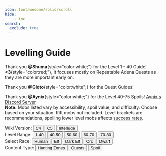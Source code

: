 ```yaml
---
icon: fontawesome/solid/scroll
hide:
    - toc
search:
  exclude: true
---
```

# Levelling Guide

<script src="/faq/signature/js/quest.js"></script>
<link rel="stylesheet" href="/faq/signature/styles/style.css">

Thank you **@Shuma**{style="color:white;"} for the Level 1 - 40 Guide! **<3**{style="color:red;"}, it focuses mostly on Repeatable Adena Quests as they are more important early on.

Thank you **@Gloto**{style="color:white";} for the Quest Guides!

Thank you **@Aynix**{style="color:white;"} for the Level 40-75 Spoils! [Aynix's Discord Server](https://discord.gg/Rcqv9UMb82) <br> <strong>Note:</strong> Mobs listed vary by accessibility, spoil value, and difficulty. Choose based on your situation. Rift mobs not included. Level brackets are recommendations, spoiling lower level mobs affects [success rates](/faq/gameplay/monsters/#character-mob-level-difference-penalties). 

<div class="quest-guide-controls">
    <div class="version-selector">
        <span class="control-title">Wiki Version:</span>
        <button class="md-button" data-version="c4">C4</button>
        <button class="md-button md-button--primary" data-version="c5">C5</button>
        <button class="md-button" data-version="interlude">Interlude</button>
    </div>
    <div class="level-selector">
        <span class="control-title">Level Range:</span>
        <button class="md-button md-button--primary" data-level="1-39">1-40</button>
        <button class="md-button" data-level="40-50">40-50</button>
        <button class="md-button" data-level="50-60">50-60</button>
        <button class="md-button" data-level="60-70">60-70</button>
        <button class="md-button" data-level="70-80">70-80</button>
    </div>
    <div class="race-selector">
        <span class="control-title">Select Race:</span>
        <button class="md-button md-button--primary" data-race="human">Human</button>
        <button class="md-button" data-race="elf">Elf</button>
        <button class="md-button" data-race="dark-elf">Dark Elf</button>
        <button class="md-button" data-race="orc">Orc</button>
        <button class="md-button" data-race="dwarf">Dwarf</button>
    </div>
    <div class="content-type-selector">
        <span class="control-title">Content Type:</span>
        <button class="md-button md-button--primary" data-content-type="hunting-zones">Hunting Zones</button>
        <button class="md-button" data-content-type="quests">Quests</button>
        <button class="md-button" data-content-type="spoil">Spoil</button>
    </div>
</div>

<!-- 40-50 Level Range -->
<div class="content-type-section" id="40-50-hunting-zones" style="display: none;">
    <h2>Level 40-50 Hunting Zones</h2>
<figure>
<table>
    <thead>
        <tr>
            <th>Level</th>
            <th>Action</th>
            <th>Notes</th>
        </tr>
    </thead>
    <tbody>
        <tr>
            <td>40-50</td>
            <td>Sea of Spores</td>
            <td>-</td>
        </tr>
        <tr>
            <td>40-51</td>
            <td>Alligator Island</td>
            <td>-</td>
        </tr>
        <tr>
            <td>40-52</td>
            <td>Garden of Eva</td>
            <td>-</td>
        </tr>
        <tr>
            <td>40-55</td>
            <td>The Forest of Mirrors</td>
            <td>-</td>
        </tr>
        <tr>
            <td>40-57</td>
            <td>Skyshadow Meadow</td>
            <td>-</td>
        </tr>
        <tr>
            <td>40-50</td>
            <td>Ivory Tower</td>
            <td>-</td>
        </tr>
        <tr>
            <td>41-45</td>
            <td>Timak Outpost</td>
            <td>-</td>
        </tr>
        <tr>
            <td>43-55</td>
            <td>Pirate Tunnel</td>
            <td>-</td>
        </tr>
        <tr>
            <td>43-65</td>
            <td>Devil's Isle</td>
            <td>-</td>
        </tr>
        <tr>
            <td>45-56</td>
            <td>The Enchanted Valley</td>
            <td>-</td>
        </tr>
        <tr>
            <td>45-70</td>
            <td>The Cemetery</td>
            <td>-</td>
        </tr>
        <tr>
            <td>46-50</td>
            <td>Tanor Canyon</td>
            <td>-</td>
        </tr>
        <tr>
            <td>46-52</td>
            <td>Forest of Evil Spirit</td>
            <td>-</td>
        </tr>
        <tr>
            <td>35-60</td>
            <td>Plains of the Lizardmen</td>
            <td>-</td>
        </tr>
        <tr>
            <td>40-60</td>
            <td>Dragon Valley</td>
            <td>-</td>
        </tr>
        <tr>
            <td>40-51</td>
            <td>Catacomb of the Branded</td>
            <td>-</td>
        </tr>
        <tr>
            <td>42-51</td>
            <td>Worshipers Necropolis</td>
            <td>-</td>
        </tr>
    </tbody>

</table>
</figure>
</div>

<div class="content-type-section" id="40-50-quests" style="display: none;">
    <h2>Level 40-50 Quests</h2>
<figure>
<table>
            <thead>
                <tr>
                    <th>Level</th>
                    <th>Action</th>
                    <th>Notes</th>
                </tr>
            </thead>
            <tbody>
                <tr>
                    <td>40</td>
                    <td>Alligator Hunter</td>
                    <td>40a per item, kill alligators in Field of Whispers/Alligator Island</td>
                </tr>
                <tr>
                    <td>40</td>
                    <td>Warehouse Keeper's Pastime</td>
                    <td>C Enchants, Mats, C Jewels, Samurai Longsword</td>
                </tr>
                <tr>
                    <td>40</td>
                    <td>Coin of Magic</td>
                    <td>C Grade Items</td>
                </tr>
                <tr>
                    <td>43</td>
                    <td>Dig Up the Sea of Spores!</td>
                    <td>Random 10-41k or fixed 24k/2.6k, kill zombies/trees in Sea of Spores</td>
                </tr>
                <tr>
                    <td>47</td>
                    <td>Warehouse Keeper's Ambition</td>
                    <td>~53k, Enchant Valley Jewels quest</td>
                </tr>
                <tr>
                    <td>48</td>
                    <td>1000 Years, the End of Lamentation</td>
                    <td>Random: Mats, adena or Mid C gear (Dragon Valley item quest)</td>
                </tr>
                <tr>
                    <td>48</td>
                    <td>Silver Haired Shaman</td>
                    <td>~12k, kill cursed dols on Devil Isle</td>
                </tr>
            </tbody>
        
</table>
</figure>
</div>


<div class="content-type-section" id="40-50-spoil" style="display: none;">
<h2>Level 40-50 Hunting Spoil</h3>
<figure>
<table>
    <tr>
        <th>Level</th>
        <th>Action</th>
        <th>Notes</th>
    </tr>
    <tr>
        <td>40</td>
        <td>Porta</td>
        <td>Cruma Tower - Spoils: Cord, Crafted Leather</td>
    </tr>
    <tr>
        <td>40</td>
        <td>Grave Keeper Dark Horror</td>
        <td>The Pilgrim’s Necropolis - Spoils: Elven Ring, Crafted Leather</td>
    </tr>
    <tr>
        <td>40</td>
        <td>Grave Keeper Dark Horror</td>
        <td>Catacomb of the Heretic - Spoils: Elven Ring, Crafted Leather</td>
    </tr>
    <tr>
        <td>40</td>
        <td>Barrow Overlord</td>
        <td>Catacomb of the Branded (Giran Territory) - Spoils: Charcoal x1-5, Suede x1-3, Elven Ring</td>
    </tr>
    <tr>
        <td>40</td>
        <td>Giant Fungus</td>
        <td>Sea of Spores - Spoils: BH, Elven Ring</td>
    </tr>
    <tr>
        <td>40</td>
        <td>Nos</td>
        <td>Field of Whispers - Spoils: CBP, Adam Nugg</td>
    </tr>
    <tr>
        <td>40</td>
        <td>Ragna Orc Overlord</td>
        <td>Cave of Trials (Orcs Zone) - Spoils: Elven Ring, Elven Earring</td>
    </tr>
    <tr>
        <td>41</td>
        <td>Excuro</td>
        <td>Cruma Tower - Spoils: Cokes, Adam Nugg</td>
    </tr>
    <tr>
        <td>41</td>
        <td>Enchanted Monstereye</td>
        <td>Ivory Tower - Spoils: Stem x1-3, HGS</td>
    </tr>
    <tr>
        <td>42</td>
        <td>Mordeo</td>
        <td>Cruma Tower - Spoils: AB x1-5</td>
    </tr>
    <tr>
        <td>42</td>
        <td>Lith Shaman</td>
        <td>Catacomb of the Branded (Giran Territory) - Spoils: CBP, Omen Beast Earring, SOP</td>
    </tr>
    <tr>
        <td>42</td>
        <td>Gigant Confessor</td>
        <td>Catacomb of the Branded (Giran Territory) - Spoils: CBP, Omen Beast Earring, SOP</td>
    </tr>
    <tr>
        <td>42</td>
        <td>Great White Shark</td>
        <td>Garden of Eva - Spoils: IO, OO</td>
    </tr>
    <tr>
        <td>42</td>
        <td>Holy Land Priest</td>
        <td>Necropolis of Worship - Spoils: Thread x1-11, Omen Earr, Comp Braid</td>
    </tr>
    <tr>
        <td>43</td>
        <td>Catacomb Gargoyle</td>
        <td>Catacomb of the Branded (Giran Territory) - Spoils: Mithril Ring, Omen Beast Earring</td>
    </tr>
    <tr>
        <td>43</td>
        <td>Catacomb Gargoyle</td>
        <td>Necropolis of Worship (Heine Territory) - Spoils: Mithril Ring, Omen Beast Earring</td>
    </tr>
    <tr>
        <td>43</td>
        <td>Kronbe Spider</td>
        <td>Hunters Valley (Hunter Village Territory) - Spoils: AB x1-3</td>
    </tr>
    <tr>
        <td>44</td>
        <td>Catacomb Liviona</td>
        <td>Necropolis of Worship - Spoils: IO, Steel, DMP</td>
    </tr>
    <tr>
        <td>44</td>
        <td>Zaken’S Archer</td>
        <td>Pirate Tunnel - Spoils: Omen Beast Earring, OO, SOP</td>
    </tr>
    <tr>
        <td>44</td>
        <td>Pirate Zombie</td>
        <td>Pirate Tunnel - Spoils: OO, SOP x2</td>
    </tr>
    <tr>
        <td>45</td>
        <td>Water Giant</td>
        <td>Garden of Eva - Spoils: Asofe, Enria</td>
    </tr>
    <tr>
        <td>45</td>
        <td>Zaken’S Seer</td>
        <td>Devil’s Isle - Spoils: Charcoal, Cokes, Mithril Ring</td>
    </tr>
    <tr>
        <td>45</td>
        <td>Zaken’S High Grade Watchman</td>
        <td>Devil’s Isle - Spoils: IO x1-5, Asofe</td>
    </tr>
    <tr>
        <td>45</td>
        <td>Weird Drake</td>
        <td>Hunters Valley (Hunter Village Territory) - Spoils: AS x1-3</td>
    </tr>
    <tr>
        <td>46</td>
        <td>Light Bringer</td>
        <td>Devil’s Isle - Spoils: Charcoal x1-3, MF</td>
    </tr>
    <tr>
        <td>46</td>
        <td>Vanor Silenos Grunt</td>
        <td>Plains of Glory (Aden Territory) - Spoils: MO, MG, EWC</td>
    </tr>
    <tr>
        <td>47</td>
        <td>Spore Zombie</td>
        <td>Sea of Spores (Oren Territory) - Spoils: AS x1-3, Robe of Seal (FI)</td>
    </tr>
    <tr>
        <td>48</td>
        <td>Hatar Ratman Boss</td>
        <td>Plains of Fierce Battle - Spoils: SN, EWC</td>
    </tr>
    <tr>
        <td>48</td>
        <td>Cave Servant Warrior</td>
        <td>Dragon Valley - Spoils: Adamn Nugg, MH</td>
    </tr>
    <tr>
        <td>48</td>
        <td>Torfe</td>
        <td>Cruma Tower - Spoils: MF, MO</td>
    </tr>
    <tr>
        <td>49</td>
        <td>Cave Servant Captain</td>
        <td>Dragon Valley - Spoils: AS x1-3</td>
    </tr>
    <tr>
        <td>49</td>
        <td>Greater Musweren</td>
        <td>Devil's Isle - Spoils: Varnish x1-7, EWC</td>
    </tr>
    <tr>
        <td>50</td>
        <td>Zaken'S Royal Guard</td>
        <td>Devil's Isle - Spoils: GHP, +35TR -3CON Dye</td>
    </tr>
    <tr>
        <td>50</td>
        <td>Garden Guard Leader</td>
        <td>Devil's Isle - Spoils: Asofe, Thons</td>
    </tr>
    <tr>
        <td>50</td>
        <td>Zaken'S Elite Guard</td>
        <td>Devil's Isle - Spoils: Leather, GHP, +35TR -3CON Dye</td>
    </tr>
    <tr>
        <td>50</td>
        <td>Doll Master</td>
        <td>Garden of Eva - Spoils: Thons, Asofe, Enria</td>
    </tr>
    <tr>
        <td>50</td>
        <td>Deprive</td>
        <td>Plains of Fierce Battle - Spoils: AS x1-3, Varnish x1-3</td>
    </tr>
    <tr>
        <td>50</td>
        <td>Tairim</td>
        <td>The Cemetery - Spoils: GHP, Enria</td>
    </tr>
    <tr>
        <td>50</td>
        <td>Headless Knight</td>
        <td>Dragon Valley - Spoils: IO x1-3</td>
    </tr>
    <tr>
        <td>50</td>
        <td>Death Knight</td>
        <td>Cruma Tower - Spoils: GHP, +35TR -3CON Dye</td>
    </tr>
    <tr>
        <td>50</td>
        <td>Dark Lord</td>
        <td>Cruma Tower - Spoils: OO, SOP, +35TR -3CON Dye</td>
    </tr>
    <tr>
        <td>50</td>
        <td>Forest Runner</td>
        <td>The Enchanted Valley - Spoils: Charcoal x1-5, MF</td>
    </tr>
    <tr>
        <td>50</td>
        <td>Harit Lizardman</td>
        <td>The Forest of Mirrors - Spoils: Thread x1-5, Coal x1-3, GHP</td>
    </tr>
    <tr>
        <td>50</td>
        <td>Crypt Archon</td>
        <td>Catacomb of the Apostate - Spoils: GHP, +35TR -3CON Dye</td>
    </tr>

</table>
</figure>
</div>

<!-- 50-60 Level Range -->
<div class="content-type-section" id="50-60-hunting-zones" style="display: none;">
    <h2>Level 50-60 Hunting Zones</h2>
<figure>
<table>
    <thead>
        <tr>
            <th>Level</th>
            <th>Action</th>
            <th>Notes</th>
        </tr>
    </thead>
    <tbody>
        <tr>
            <td>50-60</td>
            <td>Catacomb of the Apostate</td>
            <td>-</td>
        </tr>
        <tr>
            <td>52-60</td>
            <td>Patriots Necropolis</td>
            <td>-</td>
        </tr>
        <tr>
            <td>50-56</td>
            <td>Forest of Outlaw</td>
            <td>-</td>
        </tr>
        <tr>
            <td>46-52</td>
            <td>Forest of Evil Spirit</td>
            <td>-</td>
        </tr>
        <tr>
            <td>45-56</td>
            <td>The Enchanted Valley</td>
            <td>-</td>
        </tr>
        <tr>
            <td>40-55</td>
            <td>The Forest of Mirrors</td>
            <td>-</td>
        </tr>
        <tr>
            <td>40-57</td>
            <td>Skyshadow Meadow</td>
            <td>-</td>
        </tr>
        <tr>
            <td>46-50</td>
            <td>Tanor Canyon</td>
            <td>-</td>
        </tr>
        <tr>
            <td>40-50</td>
            <td>Sea of Spores</td>
            <td>-</td>
        </tr>
        <tr>
            <td>35-60</td>
            <td>Plains of the Lizardmen</td>
            <td>-</td>
        </tr>
        <tr>
            <td>40-60</td>
            <td>Dragon Valley</td>
            <td>-</td>
        </tr>
        <tr>
            <td>40-52</td>
            <td>Garden of Eva</td>
            <td>-</td>
        </tr>
        <tr>
            <td>43-55</td>
            <td>Pirate Tunnel</td>
            <td>-</td>
        </tr>
        <tr>
            <td>54-77</td>
            <td>Forsaken Plains</td>
            <td>-</td>
        </tr>
        <tr>
            <td>54-79</td>
            <td>The Giant's Cave</td>
            <td>-</td>
        </tr>
        <tr>
            <td>45-70</td>
            <td>The Cemetery</td>
            <td>-</td>
        </tr>
    </tbody>

</table>
</figure>
    
</div>

<div class="content-type-section" id="50-60-quests" style="display: none;">
    <h2>Level 50-60 Quests</h2>
<figure>
<table>
            <thead>
                <tr>
                    <th>Level</th>
                    <th>Action</th>
                    <th>Notes</th>
                </tr>
            </thead>
            <tbody>
                <tr>
                    <td>52</td>
                    <td>Plunder Their Supplies</td>
                    <td>Min. +6k Adena Reward</td>
                </tr>
                <tr>
                    <td>55</td>
                    <td>Power of Darkness</td>
                    <td>Min 2.5k Adena Reward</td>
                </tr>
                <tr>
                    <td>55</td>
                    <td>Kail's Magic Coin</td>
                    <td>A Grade Weapons Recipes</td>
                </tr>
                <tr>
                    <td>55</td>
                    <td>Exploration of Giants Cave, Part 1</td>
                    <td>Tallum/Dark Crystal armor pieces</td>
                </tr>
                <tr>
                    <td>56</td>
                    <td>Whisper of Dreams, Part 1</td>
                    <td>Sealed robe fabrics (Dark Crystal, Majestic, Nightmare, Tallum)</td>
                </tr>
                <tr>
                    <td>57</td>
                    <td>Exploration of Giants Cave, Part 2</td>
                    <td>Majestic/Nightmare Leather/Plate armor</td>
                </tr>
                <tr>
                    <td>57</td>
                    <td>Supplier of Reagents</td>
                    <td>B grade armor recipes and keys</td>
                </tr>
                <tr>
                    <td>58</td>
                    <td>Stolen Dignity</td>
                    <td>A Grade Weapons Parts</td>
                </tr>
                <tr>
                    <td>59</td>
                    <td>Shriek of Ghosts</td>
                    <td>Min. +113k Adena for 100 items</td>
                </tr>
                <tr>
                    <td>59</td>
                    <td>Legacy of Insolence</td>
                    <td><strong>Dark Crystal:</strong> Boots, Gloves, Helmet Parts and Recipes <br>
                        <strong>Tallum:</strong> Boots, Gloves, Helmet Parts and Recipes <br>
                        <strong>Nightmare:</strong> Boots, Gloves, Helmet Parts and Recipes <br>
                        <strong>Majestic:</strong> Boots, Gloves, Helmet Parts and Recipes</td>
                </tr>
                <tr>
                    <td>60</td>
                    <td>Sweet Whispers</td>
                    <td>60k adena</td>
                </tr>
                <tr>
                    <td>60</td>
                    <td>Heart in Search of Power</td>
                    <td>Choice of materials (asofe, thons, enria, mold hardener)</td>
                </tr>
                <tr>
                    <td>60</td>
                    <td>A Dark Twilight</td>
                    <td>162k EXP or 100k Adena</td>
                </tr>
                <tr>
                    <td>60</td>
                    <td>For Sleepless Deadmen</td>
                    <td>A Grade Jewelry & Shield Keys (Majestic/Phoenix parts, Dark/Nightmare Crystal Shield)</td>
                </tr>
            </tbody>
        
</table>
</figure>
</div>

<div class="content-type-section" id="50-60-spoil" style="display: none;">
<h2>Level 50-60 Spoil</h3>
<figure>
<table>
    <tr>
        <th>Level</th>
        <th>Action</th>
        <th>Notes</th>
    </tr>
    <tr>
        <td>50</td>
        <td>Zaken's Royal Guard</td>
        <td>Devil's Isle - Spoils: GHP, +35TR -3CON Dye</td>
    </tr>
    <tr>
        <td>50</td>
        <td>Garden Guard Leader</td>
        <td>Devil's Isle - Spoils: Asofe, Thons</td>
    </tr>
    <tr>
        <td>50</td>
        <td>Zaken'S Elite Guard</td>
        <td>Devil's Isle - Spoils: Leather, GHP, +35TR -3CON Dye</td>
    </tr>
    <tr>
        <td>50</td>
        <td>Doll Master</td>
        <td>Garden of Eva - Spoils: Thons, Asofe, Enria</td>
    </tr>
    <tr>
        <td>50</td>
        <td>Tairim</td>
        <td>The Cemetery - Spoils: GHP, Enria</td>
    </tr>
    <tr>
        <td>50</td>
        <td>Headless Knight</td>
        <td>Dragon Valley - Spoils: IO x1-3</td>
    </tr>
    <tr>
        <td>50</td>
        <td>Death Knight</td>
        <td>Cruma Tower - Spoils: GHP, +35TR -3CON Dye</td>
    </tr>
    <tr>
        <td>50</td>
        <td>Dark Lord</td>
        <td>Cruma Tower - Spoils: OO, SOP, +35TR -3CON Dye</td>
    </tr>
    <tr>
        <td>50</td>
        <td>Forest Runner</td>
        <td>The Enchanted Valley - Spoils: Charcoal x1-5, MF</td>
    </tr>
    <tr>
        <td>50</td>
        <td>Harit Lizardman</td>
        <td>The Forest of Mirrors - Spoils: Thread x1-5, Coal x1-3, GHP</td>
    </tr>
    <tr>
        <td>50</td>
        <td>Crypt Archon</td>
        <td>Catacomb of the Apostate - Spoils: GHP, +35TR -3CON Dye</td>
    </tr>
    <tr>
        <td>51</td>
        <td>Kaim Vanul</td>
        <td>Devil's Isle - Spoils: GHP, MH</td>
    </tr>
    <tr>
        <td>51</td>
        <td>Kaim Vanul Ladd</td>
        <td>Devil's Isle - Spoils: GHP, OO, +3CON -35TR Dye</td>
    </tr>
    <tr>
        <td>51</td>
        <td>Lilim Magus</td>
        <td>Necropolis of Worship - Spoils: AB x1-11, MH, +35TR -3CON Dye</td>
    </tr>
    <tr>
        <td>51</td>
        <td>Nephilim Priest</td>
        <td>Necropolis of Worship - Spoils: AB x1-11, MH, +3CON -35TR Dye</td>
    </tr>
    <tr>
        <td>51</td>
        <td>Soldier Of Grief</td>
        <td>The Cemetery - Spoils: GHP, +35TR -3CON Dye</td>
    </tr>
    <tr>
        <td>51</td>
        <td>Elder Tarik Basilisk</td>
        <td>Forest of Outlaw - Spoils: AS x1-3, GHP, +35TR -3CON Dye</td>
    </tr>
    <tr>
        <td>52</td>
        <td>Talk Orc Seeker</td>
        <td>The Cemetery - Spoils: Cord, +3DEX -3CON Dye</td>
    </tr>
    <tr>
        <td>52</td>
        <td>Liele Elder</td>
        <td>The Enchanted Valley (Hunter Village Territory) - Spoils: GHP, SOP, +3MEN -3INT Dye</td>
    </tr>
    <tr>
        <td>52</td>
        <td>Sepulcher Inquisitor</td>
        <td>The Patriot's Necropolis (Gludio Territory) - Spoils: AB x1-11, AS x1-11, +3DEX -3STR Dye</td>
    </tr>
    <tr>
        <td>53</td>
        <td>Oel Mahum</td>
        <td>Forest of Outlaw - Spoils: AB x1-3</td>
    </tr>
    <tr>
        <td>54</td>
        <td>Soul Of Ruins</td>
        <td>The Cemetery - Spoils: Varnish x1-3</td>
    </tr>
    <tr>
        <td>54</td>
        <td>Oel Mahum Warrior</td>
        <td>Forest of Outlaw - Spoils: Coal x1-3, +2MEN -2WIT Dye</td>
    </tr>
    <tr>
        <td>54</td>
        <td>Harit Lizardman Shaman</td>
        <td>The Forest of Mirrors (Hunter Village Territory) - Spoils: Varnish x1-3</td>
    </tr>
    <tr>
        <td>55</td>
        <td>Talk Orc Supply Leader</td>
        <td>The Cemetery - Spoils: Zubei Gaiters, +2STR -2CON Dye</td>
    </tr>
    <tr>
        <td>55</td>
        <td>Marsh Drake</td>
        <td>Forsaken Plains - Spoils: SN, MO</td>
    </tr>
    <tr>
        <td>55</td>
        <td>Wretched Archer</td>
        <td>Fields of Massacre - Spoils: MF, Enria</td>
    </tr>
    <tr>
        <td>55</td>
        <td>Tomb Archon</td>
        <td>Catacomb of the Apostate (Oren Territory) - Spoils: AS x1-13, Enria</td>
    </tr>
    <tr>
        <td>56</td>
        <td>Doom Scout</td>
        <td>Fields of Massacre - Spoils: OO, +45TR -4CON Dye</td>
    </tr>
    <tr>
        <td>56</td>
        <td>Purgatory Serpent</td>
        <td>The Patriot's Necropolis (Gludio Territory) - Spoils: BO Earring 100%, EWB</td>
    </tr>
    <tr>
        <td>56</td>
        <td>Malruk Succubus Turen</td>
        <td>Dragon Valley (Giran Territory) - Spoils: MF, Avadon Robe, BO Earring 100%</td>
    </tr>
    <tr>
        <td>57</td>
        <td>Nephilim Guard</td>
        <td>The Patriot's Necropolis (Gludio Territory) - Spoils: BO Earr 100%, +3WIT -3INT Dye, EWB</td>
    </tr>
    <tr>
        <td>57</td>
        <td>Lilim Marauder</td>
        <td>Catacomb of the Apostate (Oren Territory) - Spoils: BO Earr 100%, +3MEN -3WIT Dye, EWB</td>
    </tr>
    <tr>
        <td>59</td>
        <td>Fallen Orc Shaman</td>
        <td>Forsaken Plains (Aden Territory) - Spoils: Avadon Circlet 60%</td>
    </tr>
    <tr>
        <td>59</td>
        <td>Sharp Talon Tiger</td>
        <td>Forsaken Plains - Spoils: ML, +4 STR -4CON Dye, EWB</td>
    </tr>
    <tr>
        <td>59</td>
        <td>Grave Predator</td>
        <td>Fields of Massacre - Spoils: Steel, EWB</td>
    </tr>
    <tr>
        <td>59</td>
        <td>Kranrot</td>
        <td>The Giant's Cave - Spoils: +4STR -4CON Dye, AOBA 100%</td>
    </tr>
    <tr>
        <td>59</td>
        <td>Cave Maiden</td>
        <td>Dragon Valley (Giran Territory) - Spoils: Charcoal x1-3, EWB, FP Armor (FI)</td>
    </tr>
    <tr>
      <td>60</td>
      <td>Lilim Priest</td>
      <td>Catacomb of the Witch (Hunter Village) - Spoils: AB x1-15, EWB, +4 STR -4 CON Dye</td>
    </tr>

</table>
</figure>
    
</div>

<!-- 60-70 Level Range -->
<div class="content-type-section" id="60-70-hunting-zones" style="display: none;">
    <h2>Level 60-70 Hunting Zones</h2>
<figure>
<table>
    <thead>
        <tr>
            <th>Level</th>
            <th>Action</th>
            <th>Notes</th>
        </tr>
    </thead>
    <tbody>
        <tr>
            <td>60-70</td>
            <td>Valley of Saints</td>
            <td>-</td>
        </tr>
        <tr>
            <td>60-72</td>
            <td>Catacomb of the Witch</td>
            <td>-</td>
        </tr>
        <tr>
            <td>60-67</td>
            <td>Ascetics Necropolis</td>
            <td>-</td>
        </tr>
        <tr>
            <td>60-75</td>
            <td>The Lair of Antharas</td>
            <td>-</td>
        </tr>
        <tr>
            <td>60-75</td>
            <td>The Forbidden Gateway</td>
            <td>-</td>
        </tr>
        <tr>
            <td>60-79</td>
            <td>Tower of Insolence</td>
            <td>-</td>
        </tr>
        <tr>
            <td>63-73</td>
            <td>Cursed Village</td>
            <td>-</td>
        </tr>
        <tr>
            <td>63-71</td>
            <td>Forest of the Dead</td>
            <td>-</td>
        </tr>
        <tr>
            <td>63-69</td>
            <td>Beast Farm</td>
            <td>-</td>
        </tr>
        <tr>
            <td>65-69</td>
            <td>Devil's Pass</td>
            <td>-</td>
        </tr>
        <tr>
            <td>65-72</td>
            <td>Martyr's Necropolis</td>
            <td>-</td>
        </tr>
        <tr>
            <td>65-75</td>
            <td>Blazing Swamp</td>
            <td>-</td>
        </tr>
        <tr>
            <td>66-74</td>
            <td>Swamp of Screams</td>
            <td>-</td>
        </tr>
        <tr>
            <td>68-76</td>
            <td>Wall of Argos</td>
            <td>-</td>
        </tr>
        <tr>
            <td>68-75</td>
            <td>Shrine of the Loyal</td>
            <td>-</td>
        </tr>
        <tr>
            <td>69-85</td>
            <td>Garden of Beasts</td>
            <td>-</td>
        </tr>
    </tbody>

</table>
</figure>
    
</div>

<div class="content-type-section" id="60-70-quests" style="display: none;">
    <h2>Level 60-70 Quests</h2>
<figure>
<table>
            <thead>
                <tr>
                    <th>Level</th>
                    <th>Action</th>
                    <th>Notes</th>
                </tr>
            </thead>
            <tbody>
                <tr>
                    <td>63</td>
                    <td>Necromancer Request</td>
                    <td>120k adena per 200 hearts + materials (Mold Hardener, Enria, etc.)</td>
                </tr>
                <tr>
                    <td>63</td>
                    <td>Illegitimate Child of a Goddess</td>
                    <td>A Grade Jewelry Recipe</td>
                </tr>
                <tr>
                    <td>64</td>
                    <td>Delicious Top Choice Meat</td>
                    <td>Choice of materials (Mold Glue/Lubricant/Hardener or Asofe/Thons/Enria)</td>
                </tr>
                <tr>
                    <td>65</td>
                    <td>In the Forgotten Village</td>
                    <td>25k Adena, 305k Exp, various materials</td>
                </tr>
                <tr>
                    <td>66</td>
                    <td>Hunt of the Golden Ram Mercenary Force</td>
                    <td>Requirement for Clean Up the Swamp of Screams</td>
                </tr>
                <tr>
                    <td>66</td>
                    <td>Clean Up the Swamp of Screams</td>
                    <td>Steel, cokes, mithril ore, leather, stone of purity, adamantite nugget, coarse bone powder, mithril ore<br>OR<br>Thons, enria, asofe, mold glue, mold lubricant, mold hardener</td>
                </tr>
                <tr>
                  <td>66</td>
                  <td>Hidden Truth, Tragedy in Von Hellmann Forest, Lidia's Heart, Inhabitans of the Forest of the Dead, Hiding behind the Truth</td>
                  <td>Quest Chain for Getting B Grade Jewels</td>
                </tr>
                <tr>
                    <td>68</td>
                    <td>Shadow of Light</td>
                    <td>S Grade Jewelry Keys (Tatteosian Ring/Jewel/Earring Parts)</td>
                </tr>
                <tr>
                    <td>68</td>
                    <td>Delivery of Special Liquor</td>
                    <td>S Grade Jewelry Recipes (Tatteosian Ring/Jewel/Earring)</td>
                </tr>
                <tr>
                    <td>71</td>
                    <td>Watching Eyes</td>
                    <td>S Grade Jewelry Keys</td>
                </tr>
                <tr>
                    <td>71</td>
                    <td>The Finest Food</td>
                    <td>S Grade Jewelry Recipes (Tatteosian Ring/Jewel/Earring)</td>
                </tr>
            </tbody>
        
</table>
</figure>
</div>

<div class="content-type-section" id="60-70-spoil" style="display: none;">
<h2>Level 60-70 Spoil</h3>
<figure>
<table>
    <tr>
        <th>Level</th>
        <th>Action</th>
        <th>Notes</th>
    </tr>
    <tr>
        <td>60</td>
        <td>Fallen Orc Captain</td>
        <td>Forsaken Plains (Aden Territory) - Spoils: +45TR -4CON Dye, EWB</td>
    </tr>
    <tr>
        <td>60</td>
        <td>Doom Servant</td>
        <td>Fields of Massacre - Spoils: BO Ring 100%, EAB</td>
    </tr>
    <tr>
        <td>60</td>
        <td>Seer Of Hallate</td>
        <td>Tower of Insolence - Spoils: BO Earring 70%, Kris, EWB</td>
    </tr>
    <tr>
        <td>60</td>
        <td>Bloody Lady</td>
        <td>Lair of Antharas (Giran Territory) - Spoils: Zubei Breastplate, BO Ring 100% x2</td>
    </tr>
    <tr>
        <td>60</td>
        <td>Claws Of Splendor</td>
        <td>Valley of Saints (Rune Territory) - Spoils: BO Ring 100%, EWB</td>
    </tr>
    <tr>
        <td>61</td>
        <td>Ghastly Warrior</td>
        <td>Tower of Insolence - Spoils: SOP, ML, EWB</td>
    </tr>
    <tr>
        <td>61</td>
        <td>Archer Of Despair</td>
        <td>Tower of Insolence - Spoils: SOP, +45TR -4CON Dye</td>
    </tr>
    <tr>
        <td>61</td>
        <td>Crimson Drake</td>
        <td>The Forbidden Gateway - Spoils: Avadon Gaiters, BO Ring 100%, EAB</td>
    </tr>
    <tr>
        <td>61</td>
        <td>Flash Of Splendor</td>
        <td>Valley of Saints (Rune Territory) - Spoils: BW Leather Armor 100%, EAB</td>
    </tr>
    <tr>
        <td>62</td>
        <td>Doom Archer</td>
        <td>Devastated Castle - Spoils: BO Earring, Doom Plate Armor 60%</td>
    </tr>
    <tr>
        <td>62</td>
        <td>Death Wave</td>
        <td>Lair of Antharas (Giran Territory) - Spoils: BO Earring, BOP 100%</td>
    </tr>
    <tr>
        <td>62</td>
        <td>Wisdom Of Splendor</td>
        <td>Valley of Saints (Rune Territory) - Spoils: MT, Comp Braid, BO Earring</td>
    </tr>
    <tr>
        <td>63</td>
        <td>Blader Of Despair</td>
        <td>Tower of Insolence - Spoils: BO Ring, EAB</td>
    </tr>
    <tr>
        <td>63</td>
        <td>Hallate'S Royal Guard</td>
        <td>Tower of Insolence - Spoils: ML, EWB</td>
    </tr>
    <tr>
        <td>63</td>
        <td>Malruk Soldier</td>
        <td>Lair of Antharas (Giran Territory) - Spoils: BO Ring, Thons, Enria</td>
    </tr>
    <tr>
        <td>63</td>
        <td>Anger Of Splendor</td>
        <td>Valley of Saints (Rune Territory) - Spoils: ML, Doom Plate Armor</td>
    </tr>
    <tr>
        <td>64</td>
        <td>Barif</td>
        <td>The Giant's Cave - Spoils: SOP, Enria, EAB</td>
    </tr>
    <tr>
        <td>64</td>
        <td>Plando</td>
        <td>Lair of Antharas (Giran Territory) - Spoils: MG, ML</td>
    </tr>
    <tr>
        <td>64</td>
        <td>Victory Of Splendor</td>
        <td>Valley of Saints (Rune Territory) - Spoils: Bellion Cestus, BOP</td>
    </tr>
    <tr>
        <td>65</td>
        <td>Elmo-Aden's Lady</td>
        <td>Tower of Insolence - Spoils: MO, BO Earring, EWB</td>
    </tr>
    <tr>
        <td>65</td>
        <td>Cave Howler</td>
        <td>Lair of Antharas (Giran Territory) - Spoils: Adamn Nugg, BO Earring, BO Necklace</td>
    </tr>
    <tr>
        <td>65</td>
        <td>Shout Of Splendor</td>
        <td>Valley of Saints (Rune Territory) - Spoils: CL, BO Necklace, Enria</td>
    </tr>
    <tr>
        <td>66</td>
        <td>Erin Ediunce</td>
        <td>Tower of Insolence - Spoils: CL, BW Tunic</td>
    </tr>
    <tr>
        <td>66</td>
        <td>Hallate's Maid</td>
        <td>Tower of Insolence - Spoils: Comp Braid, CL</td>
    </tr>
    <tr>
        <td>66</td>
        <td>Malruk Knight</td>
        <td>Lair of Antharas (Giran Territory) - Spoils: Asofe, Thons</td>
    </tr>
    <tr>
        <td>66</td>
        <td>Signet Of Splendor</td>
        <td>Valley of Saints (Rune Territory) - Spoils: MO, Adam Nugg, BO Earring</td>
    </tr>
    <tr>
        <td>67</td>
        <td>Platinum Tribe Soldier</td>
        <td>Tower of Insolence - Spoils: BW Helmet, Doom Helmet, Asofe</td>
    </tr>
    <tr>
        <td>67</td>
        <td>Hallate's Commander</td>
        <td>Tower of Insolence - Spoils: BW Breastplate, Doom Plate Armor</td>
    </tr>
    <tr>
        <td>67</td>
        <td>Malruk Berserker</td>
        <td>Lair of Antharas (Giran Territory) - Spoils: SOP, BO Ring</td>
    </tr>
    <tr>
        <td>67</td>
        <td>Fang Of Splendor</td>
        <td>Valley of Saints (Rune Territory) - Spoils: OO, Asofe</td>
    </tr>
    <tr>
        <td>68</td>
        <td>Hallate's Follower Mul</td>
        <td>Tower of Insolence - Spoils: MG, MH</td>
    </tr>
    <tr>
        <td>68</td>
        <td>Purgatory Gargoyle</td>
        <td>Necropolis of Martyrdom - Spoils: OO, Asofe</td>
    </tr>
    <tr>
        <td>68</td>
        <td>Bone Animator</td>
        <td>Forest of the Dead (Rune Territory) - Spoils: TM Plate Armor, DLE 60%</td>
    </tr>
    <tr>
        <td>69</td>
        <td>Platinum Tribe Warrior</td>
        <td>Tower of Insolence - Spoils: AOBA, SOES</td>
    </tr>
    <tr>
        <td>69</td>
        <td>Limal Karinness</td>
        <td>Lair of Antharas (Giran Territory) - Spoils: MF x1.5, TM Plate Armor</td>
    </tr>
    <tr>
        <td>69</td>
        <td>Ghost Of Rebellion Soldier</td>
        <td>Forest of the Dead (Rune Territory) - Spoils: Asofe, Enria, EWA</td>
    </tr>
    <tr>
        <td>70</td>
        <td>Platinum Tribe Shaman</td>
        <td>Tower of Insolence - Spoils: Bellion Cestus, BOP</td>
    </tr>
    <tr>
        <td>70</td>
        <td>Needle Stakato</td>
        <td>Swamp of Screams (Rune Territory) - Spoils: DC Robe, Soul Bow 60%</td>
    </tr>

</table>
</figure>
</div>

<!-- 70-80 Level Range -->
<div class="content-type-section" id="70-80-hunting-zones" style="display: none;">
    <h2>Level 70-80 Hunting Zones</h2>
<figure>
<table>
    <thead>
        <tr>
            <th>Level</th>
            <th>Action</th>
            <th>Notes</th>
        </tr>
    </thead>
    <tbody>
        <tr>
            <td>60-79</td>
            <td>Tower of Insolence</td>
            <td>-</td>
        </tr>
        <tr>
            <td>60-75</td>
            <td>Blazing Swamp</td>
            <td>-</td>
        </tr>
        <tr>
            <td>60-75</td>
            <td>The Forbidden Gateway</td>
            <td>-</td>
        </tr>
        <tr>
            <td>63-73</td>
            <td>Cursed Village</td>
            <td>-</td>
        </tr>
        <tr>
            <td>63-71</td>
            <td>Forest of the Dead</td>
            <td>-</td>
        </tr>
        <tr>
            <td>66-74</td>
            <td>Swamp of Screams</td>
            <td>-</td>
        </tr>
        <tr>
            <td>65-69</td>
            <td>Devil's Pass</td>
            <td>-</td>
        </tr>
        <tr>
            <td>68-76</td>
            <td>Wall of Argos</td>
            <td>-</td>
        </tr>
        <tr>
            <td>68-75</td>
            <td>Shrine of the Loyal</td>
            <td>-</td>
        </tr>
        <tr>
            <td>72-80</td>
            <td>Catacomb of Dark Omens</td>
            <td>-</td>
        </tr>
        <tr>
            <td>75-80</td>
            <td>Catacomb of the Forbidden Path</td>
            <td>-</td>
        </tr>
        <tr>
            <td>70-78</td>
            <td>Saints Necropolis</td>
            <td>-</td>
        </tr>
        <tr>
            <td>70-80</td>
            <td>Disciples Necropolis</td>
            <td>-</td>
        </tr>
        <tr>
            <td>28-85</td>
            <td>Dimensional Rift</td>
            <td>-</td>
        </tr>
    </tbody>

</table>
</figure>
</div>

<div class="content-type-section" id="70-80-quests" style="display: none;">
    <h2>Level 70-80 Quests</h2>
<figure>
<table>
            <thead>
                <tr>
                    <th>Level</th>
                    <th>Action</th>
                    <th>Notes</th>
                </tr>
            </thead>
            <tbody>
                <tr>
                    <td>74</td>
                    <td>Gather the Flames, Relics of the Old Empire</td>
                    <td>S Grade Weapon Recipes <br> <br>
                    <strong>Gather The Flames:</strong> Exchange 1,200 Torches at Rooney, an NPC which randomly teleports around Forge of the Gods. <br> <br>
                    <strong>Relics of the Old Empire:</strong> After you kill Halisha in Four Sepulchers, a Ghost will appear and you can choose an S-Grade Recipe for 1,000 Broken Relic Parts.</td>
                </tr>
                <tr>
                    <td>74</td>
                    <td>Parcel Delivery</td>
                    <td>82k Adena Reward</td>
                </tr>
            </tbody>
        
</table>
</figure>
</div>

<div class="content-type-section" id="70-80-spoil" style="display: none;">
<h2>Level 70-80 Spoil</h3>
<figure>
<table>
    <thead>
        <tr>
            <th>Level</th>
            <th>Action</th>
            <th>Notes</th>
        </tr>
    </thead>
    <tbody>
        <tr>
            <td>70</td>
            <td>Platinum Tribe Shaman</td>
            <td>Tower of Insolence (Aden Territory) - Spoils: Bellion Cestus, BOP</td>
        </tr>
        <tr>
            <td>71</td>
            <td>Platinum Tribe Overlord</td>
            <td>Tower of Insolence (Aden Territory) - Spoils: CL, DMP</td>
        </tr>
        <tr>
            <td>71</td>
            <td>Ghost Of Rebellion Leader</td>
            <td>Forest of the Dead (Rune Territory) - Spoils: MO, Enria, EWA</td>
        </tr>
        <tr>
            <td>71</td>
            <td>Bone Caster</td>
            <td>Forest of the Dead (Rune Territory) - Spoils: DC Robe, SOM 60%</td>
        </tr>
        <tr>
            <td>71</td>
            <td>Bone Puppeteer</td>
            <td>Forest of the Dead (Rune Territory) - Spoils: MJ Necklace 70%, EAA</td>
        </tr>
        <tr>
            <td>71</td>
            <td>Vampire Soldier</td>
            <td>Forest of the Dead (Rune Territory) - Spoils: Metal Hardener, DC Boots, MH</td>
        </tr>
        <tr>
            <td>71</td>
            <td>Requiem Priest</td>
            <td>Forest of the Dead (Rune Territory) - Spoils: TM Boots, MJ Ring 70%, MJ Earring 70%</td>
        </tr>
        <tr>
            <td>71</td>
            <td>Eye Of Restrainer</td>
            <td>Wall of Argos (Goddard Territory) - Spoils: MF x1-3, EAA</td>
        </tr>
        <tr>
            <td>72</td>
            <td>Sepulcher Preacher</td>
            <td>The Disciple's Necropolis (Aden Territory) - Spoils: Thons, MH</td>
        </tr>
        <tr>
            <td>72</td>
            <td>Bone Scavenger</td>
            <td>Forest of the Dead (Rune Territory) - Spoils: Cord x1.5, MG</td>
        </tr>
        <tr>
            <td>72</td>
            <td>Vampire Magician</td>
            <td>Forest of the Dead (Rune Territory) - Spoils: MO, EAA</td>
        </tr>
        <tr>
            <td>72</td>
            <td>Vampire Adept</td>
            <td>Forest of the Dead (Rune Territory) - Spoils: MF x1-3, BOMT 60%</td>
        </tr>
        <tr>
            <td>72</td>
            <td>Needle Stakato Soldier</td>
            <td>Swamp of Screams (Rune Territory) - Spoils: DC Helmet, Soul Bow 60%</td>
        </tr>
        <tr>
            <td>72</td>
            <td>Buffalo Slave</td>
            <td>Wall of Argos (Goddard Territory) - Spoils: DC Gloves, MH, EWA</td>
        </tr>
        <tr>
            <td>72</td>
            <td>Eye Of Guide</td>
            <td>Wall of Argos (Goddard Territory) - Spoils: MF x1-5, TM Gloves</td>
        </tr>
        <tr>
            <td>73</td>
            <td>Names Orc Shaman</td>
            <td>Blazing Swamp (Aden Territory) - Spoils: DC Boots, TM Boots</td>
        </tr>
        <tr>
            <td>73</td>
            <td>Vampire Wizard</td>
            <td>Forest of the Dead (Rune Territory) - Spoils: Enria, EWA</td>
        </tr>
        <tr>
            <td>73</td>
            <td>Needle Stakato Drone</td>
            <td>Swamp of Screams (Rune Territory) - Spoils: MJ Ring 70%, MJ Earring 70%</td>
        </tr>
        <tr>
            <td>73</td>
            <td>Eye Of Watchman</td>
            <td>Wall of Argos (Goddard Territory) - Spoils: SOP, MH, EWA</td>
        </tr>
        <tr>
            <td>73</td>
            <td>Hot Springs Bandersnatching</td>
            <td>Hot Springs (Goddard Territory) - Spoils: MJ Necklace 70%, EAA</td>
        </tr>
        <tr>
            <td>73</td>
            <td>Hot Springs Buffalo</td>
            <td>Hot Springs (Goddard Territory) - Spoils: MT, Comp Braid</td>
        </tr>
        <tr>
            <td>73</td>
            <td>Grave Scarab</td>
            <td>Shrine of Loyalty (Goddard Territory) - Spoils: CL, DC Gloves, EAA</td>
        </tr>
        <tr>
            <td>73</td>
            <td>Scavenger Scarab</td>
            <td>Shrine of Loyalty (Goddard Territory) - Spoils: Thons, TM Gloves, BOMT 60%</td>
        </tr>
        <tr>
            <td>73</td>
            <td>Bloody Knight</td>
            <td>Lair of Antharas (Giran Territory) - Spoils: CL, BW Leather Armor</td>
        </tr>
        <tr>
            <td>74</td>
            <td>Eye Of Pilgrim</td>
            <td>Wall of Argos (Goddard Territory) - Spoils: Adam Nugg, ML, EAA</td>
        </tr>
        <tr>
            <td>74</td>
            <td>Scavenger Ant</td>
            <td>Wall of Argos (Goddard Territory) - Spoils: CL, Thons, EWA</td>
        </tr>
        <tr>
            <td>74</td>
            <td>Hot Springs Flava</td>
            <td>Hot Springs (Goddard Territory) - Spoils: Asofe, DMP</td>
        </tr>
        <tr>
            <td>74</td>
            <td>Hot Springs Antelope</td>
            <td>Hot Springs (Goddard Territory) - Spoils: MT, EAA</td>
        </tr>
        <tr>
            <td>75</td>
            <td>Lilim Slayer</td>
            <td>The Disciple's Necropolis (Aden Territory) / Catacomb of Dark Omens (Dark Elven Zone) / The Saint's Necropolis (Heine Territory) - Spoils: MF x1-7, EWA</td>
        </tr>
        <tr>
            <td>75</td>
            <td>Nephilim Royal Guard</td>
            <td>The Disciple's Necropolis (Aden Territory) / Catacomb of Dark Omens (Dark Elven Zone) / The Saint's Necropolis (Heine Territory) - Spoils: MF x1-7, EWA</td>
        </tr>
        <tr>
            <td>75</td>
            <td>Hot Springs Nepenthes</td>
            <td>Hot Springs (Goddard Territory) - Spoils: NM Boots, NM Shield</td>
        </tr>
        <tr>
            <td>75</td>
            <td>Hot Springs Yeti</td>
            <td>Hot Springs (Goddard Territory) - Spoils: CL, MJ Boots, Enria</td>
        </tr>
        <tr>
            <td>75</td>
            <td>Disciples Of Punishment</td>
            <td>Shrine of Loyalty (Goddard Territory) - Spoils: SOP, SPSS recipe</td>
        </tr>
        <tr>
            <td>75</td>
            <td>Shrine Guard</td>
            <td>Imperial Tomb (Goddard Territory) - Spoils: Comp Braid, Thons, MJ Gloves</td>
        </tr>
        <tr>
            <td>75</td>
            <td>Tomb Guard</td>
            <td>Catacomb of Dark Omens (Dark Elven Zone) / Catacomb of the Forbidden Path (Hunter Village Territory) - Spoils: Adam Nugg, EWA</td>
        </tr>
    </tbody>

</table>
</figure>
</div>

<!-- 1-40 Race Range -->
<div id="human" class="race-content" style="display: none;">
<h2>Human Quests</h2>
<figure>
<table>
  <thead>
    <tr>
      <th>Level</th>
      <th>Action</th>
      <th>Notes</th>
    </tr>
  </thead>
  <tbody>
    <tr>
      <td>1</td>
      <td>Farm Goblin</td>
      <td>Until level 3 for accessories drop</td>
    </tr>
    <tr>
      <td>3</td>
      <td>Bring Wolf Pelts</td>
      <td>Chance for a high value gear</td>
    </tr>
    <tr>
      <td>6</td>
      <td>The Guard Is Busy</td>
      <td>Farm 10 quest items per deliver for bonus and beginner shots</td>
    </tr>
    <tr>
      <td>11</td>
      <td>Sword of Solidarity, Spirit of Mirrors</td>
      <td>For weapon and beginner shots<br><strong>The boat isn't working</strong>, you need to swim towards Langk Lizardman Dwellings and SoE to Gludin</td>
    </tr>
    <tr>
      <td>11 (human fighter)</td>
      <td>Scent of Death</td>
      <td>Move to Dark Elf village and farm here until 21</td>
    </tr>
    <tr>
      <td>8 (human mage)</td>
      <td>Trade with the Ivory Tower</td>
      <td>Farm here until 15 then either go to Scent of Death or Grim Collector</td>
    </tr>
    <tr>
      <td>15</td>
      <td>Dwarven Kinship</td>
      <td>Take this before leaving dark elf city for gludio (deliver quest in gludio and gludin)</td>
    </tr>
    <tr>
      <td>15</td>
      <td>Grim Collector</td>
      <td>Farm 10 quest items per deliver for bonus (complete skeletons not worth it)</td>
    </tr>
    <tr>
      <td>20</td>
      <td>Class Change</td>
      <td>1st Class Quest</td>
    </tr>
    <tr>
      <td>21</td>
      <td>Blood Fiend</td>
      <td>Unique quest for adena</td>
    </tr>
    <tr>
      <td>21</td>
      <td>Vanquish Remnants</td>
      <td>Farm and deliver 10 quest items to keep the bonus</td>
    </tr>
    <tr>
      <td>30</td>
      <td>Lizardmen's Conspiracy</td>
      <td>Repeatable quests that gives 42000 sp, worth doing until 32</td>
    </tr>
    <tr>
      <td>32</td>
      <td>Black Swan</td>
      <td>Check market for the Best Material Trade</td>
    </tr>
    <tr>
      <td>40</td>
      <td>Class Change</td>
      <td>2nd Class Quests</td>
    </tr>

  </tbody>

</table>
</figure>
</div>

<div id="elf" class="race-content" style="display: none;">
<h2>Elf Quests</h2>
<figure>
<table>
    <thead>
    <tr>
      <th>Level</th>
      <th>Action</th>
      <th>Notes</th>
    </tr>
    </thead>
    <tbody>
    <tr>
      <td>1</td>
      <td>Farm Goblin</td>
      <td>Until level 6 for accessories drop</td>
    </tr>
    <tr>
      <td>6</td>
      <td>Hunt the Orcs</td>
      <td>Farm 10 quest items per deliver for bonus and beginner shots</td>
    </tr>
    <tr>
      <td>8</td>
      <td>Collect Spores</td>
      <td>Repeatable quest</td>
    </tr>
    <tr>
      <td>10</td>
      <td>Skirmish with the Orcs</td>
      <td>Quest for weapon and beginner shots</td>
    </tr>
    <tr>
      <td>12</td>
      <td>Sea of Spores Fever</td>
      <td>Quest for weapons and some NG shots</td>
    </tr>
    <tr>
      <td>12</td>
      <td>Protect the Water Source, Curse of the Underground</td>
      <td>Unique quests</td>
    </tr>
    <tr>
      <td>15</td>
      <td>Grim Collector</td>
      <td>Farm 10 quest items per deliver for bonus (complete skeletons not worth it)</td>
    </tr>
    <tr>
      <td>21</td>
      <td>Blood Fiend</td>
      <td>Unique quest for adena</td>
    </tr>
    <tr>
    <tr>
      <td>20</td>
      <td>Class Change</td>
      <td>1st Class Quest</td>
    </tr>
    </tr>
    <tr>
      <td>21</td>
      <td>Vanquish Remnants</td>
      <td>Farm and deliver 10 quest items to keep the bonus</td>
    </tr>
    <tr>
      <td>30</td>
      <td>Lizardmen's Conspiracy</td>
      <td>Repeatable quests that gives 42000 sp, worth doing until 32</td>
    </tr>
    <tr>
      <td>32</td>
      <td>Black Swan</td>
      <td>Check market for the Best Material Trade</td>
    </tr>
    <tr>
      <td>40</td>
      <td>Class Change</td>
      <td>2nd Class Quests</td>
    </tr>
    </tbody>
  
</table>
</figure>
</div>

<div id="dark-elf" class="race-content" style="display: none;">
<h2>Dark Elf Quests</h2>
<figure>
<table>
  <thead>
    <tr>
      <th>Level</th>
      <th>Action</th>
      <th>Notes</th>
    </tr>
    </thead>
    <tbody>
    <tr>
      <td>1</td>
      <td>Farm Goblin</td>
      <td>Until level 6 for accessories drop</td>
    </tr>
    <tr>
      <td>6</td>
      <td>Chains of Slavery</td>
      <td>Farm 10 quest items per deliver for bonus (shots quest)</td>
    </tr>
    <tr>
      <td>8</td>
      <td>Trade with Ivory Tower</td>
      <td>Repeatable quests</td>
    </tr>
    <tr>
      <td>10</td>
      <td>Bones Tell the Future</td>
      <td>Better adena than above but spots can get crowded</td>
    </tr>
    <tr>
      <td>11</td>
      <td>Forgotten Truth, Spirit of Craftsman</td>
      <td>Quest for weapon and shots</td>
    </tr>
    <tr>
      <td>11</td>
      <td>Scent of Death</td>
      <td>Alternative if lvl 10 quest is crowded (spoil resistant to magic, may need top NG weapon)</td>
    </tr>
    <tr>
      <td>15</td>
      <td>Offspring of Nightmares</td>
      <td>Quick quest on swamp, can do while farming repeatables</td>
    </tr>
    <tr>
      <td>15</td>
      <td>Dwarven Kinship</td>
      <td>Take before leaving dark elf city for gludio on 21 (deliver quest in gludio and gludin)</td>
    </tr>
        <tr>
      <td>20</td>
      <td>Class Change</td>
      <td>1st Class Quest</td>
    </tr>
    <tr>
      <td>21</td>
      <td>Seductive Whispers, Will the Seal be Broken</td>
      <td>Unique quests for adena</td>
    </tr>
    <tr>
      <td>21</td>
      <td>Vanquish Remnants</td>
      <td>Farm and deliver 10 quest items to keep the bonus</td>
    </tr>
    <tr>
      <td>30</td>
      <td>Lizardmen's Conspiracy</td>
      <td>Repeatable quests that gives 42000 sp, worth doing until 32</td>
    </tr>
    <tr>
      <td>32</td>
      <td>Black Swan</td>
      <td>Check market for the Best Material Trade</td>
    </tr>
        <tr>
      <td>40</td>
      <td>Class Change</td>
      <td>2nd Class Quests</td>
    </tr>
    </tbody>
  
</table>
</figure>
</div>

<div id="orc" class="race-content" style="display: none;">
<h2>Orc Quests</h2>
<figure>
<table>
  <thead>
    <tr>
      <th>Level</th>
      <th>Action</th>
      <th>Notes</th>
    </tr>
    </thead>
    <tbody>
    <tr>
      <td>1</td>
      <td>Farm Goblin</td>
      <td>Until level 6 for accessories drop</td>
    </tr>
    <tr>
      <td>2</td>
      <td>Long Live the Pa'agrio Lord</td>
      <td>Slightly better weapon</td>
    </tr>
    <tr>
      <td>6</td>
      <td>Invaders of the Holy Land</td>
      <td>Farm 10 quest items per deliver for bonus and beginner shots</td>
    </tr>
    <tr>
      <td>12</td>
      <td>Merciless Punishment</td>
      <td>Quest for weapon and beginner shots, do before moving to dark elf village</td>
    </tr>
    <tr>
      <td>8</td>
      <td>Trade with the Ivory Tower</td>
      <td>Can either farm here or Scent of Death</td>
    </tr>
    <tr>
      <td>11</td>
      <td>Scent of Death</td>
      <td>Can farm here until 21 or go do Grim Collector</td>
    </tr>
    <tr>
      <td>15</td>
      <td>Dwarven Kinship</td>
      <td>Take before leaving dark elf city for gludio (deliver quest in gludio and gludin)</td>
    </tr>
    <tr>
      <td>15</td>
      <td>Grim Collector</td>
      <td>Farm 10 quest items per deliver for bonus (complete skeletons not worth it)</td>
    </tr>
    <tr>
      <td>21</td>
      <td>Blood Fiend</td>
      <td>Unique quest for adena</td>
    </tr>
    <tr>
      <td>20</td>
      <td>Class Change</td>
      <td>1st Class Quest</td>
    </tr>
    <tr>
      <td>21</td>
      <td>Vanquish Remnants</td>
      <td>Farm and deliver 10 quest items to keep the bonus</td>
    </tr>
    <tr>
      <td>30</td>
      <td>Lizardmen's Conspiracy</td>
      <td>Repeatable quests that gives 42000 sp, worth doing until 32</td>
    </tr>
    <tr>
      <td>32</td>
      <td>Black Swan</td>
      <td>Check market for the Best Material Trade</td>
    </tr>
        <tr>
      <td>40</td>
      <td>Class Change</td>
      <td>2nd Class Quests</td>
    </tr>

    </tbody>
  
</table>
  </figure>
</div>

<div id="dwarf" class="race-content" style="display: none;">
<h2>Dwarf Quests</h2>
<figure>
<table>
    <thead>
    <tr>
      <th>Level</th>
      <th>Action</th>
      <th>Notes</th>
    </tr>
    </head>
    <tbody>
    <tr>
      <td>1</td>
      <td>Farm Goblin</td>
      <td>Until level 6 for accessories drop</td>
    </tr>
    <tr>
      <td>6</td>
      <td>Brigands Sweep, The Hidden Veins</td>
      <td>Farm 10 quest items per deliver for bonus (shots quest)</td>
    </tr>
    <tr>
      <td>10</td>
      <td>Jumble, Tumble, Diamond Fuss</td>
      <td>Quest for weapon and shots</td>
    </tr>
    <tr>
      <td>10</td>
      <td>Shield Skeleton</td>
      <td>Save SP for Spoil + Sweeper and go farm Shield Skeletons on Ruins of Despair for Animal Bones</td>
    </tr>
    <tr>
    <td>-</td>
    <td>Alternatives</td>
    <td>If Shield Skeleton place is crowded, here are some other alternatives.</td>
    </tr>
    <tr>
    <td>14</td>
    <td>Goblin Brigand Leader</td>
    <td>Varnish and Iron Ore spoil</td>
    </tr>
    <tr>
    <td>14</td>
    <td>Stone Soldier</td>
    <td>Animal Bone & Charcoal Spoil</td>
    </tr>
    <tr>
    <td>19</td>
    <td>Ratman Warrior</td>
    <td>Animal Bone Spoil</td>
    </tr>
    <tr>
      <td>20</td>
      <td>Class Change</td>
      <td>1st Class Quest</td>
    </tr>
    <tr>
    <td>22</td>
    <td>Monster Eye Searcher</td>
    <td>Animal Bone & Suede Spoil</td>
    </tr>
    <tr>
    <td>25</td>
    <td>Enchanted Spine Golem</td>
    <td>Animal Bone & Skin Spoil</td>
    </tr>
    <tr>
      <td>40</td>
      <td>Class Change</td>
      <td>2nd Class Quests</td>
    </tr>
    </tbody>
  
</table>
</figure>
</div>
